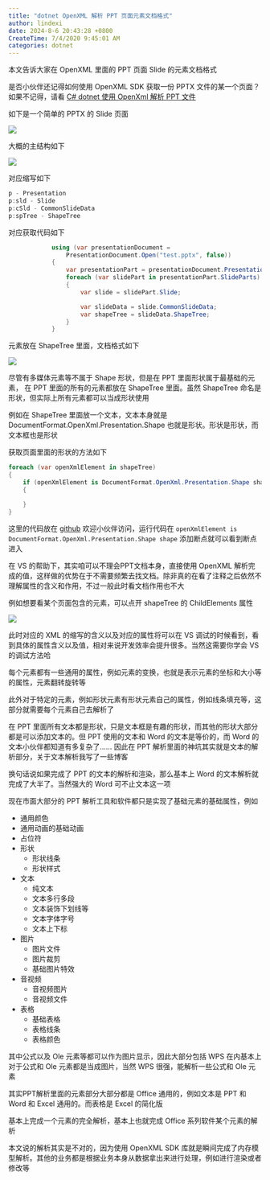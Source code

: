 ```yaml
---
title: "dotnet OpenXML 解析 PPT 页面元素文档格式"
author: lindexi
date: 2024-8-6 20:43:28 +0800
CreateTime: 7/4/2020 9:45:01 AM
categories: dotnet
---
```


本文告诉大家在 OpenXML 里面的 PPT 页面 Slide 的元素文档格式

<!--more-->


<!-- CreateTime:7/4/2020 9:45:01 AM -->



是否小伙伴还记得如何使用 OpenXML SDK 获取一份 PPTX 文件的某一个页面？如果不记得，请看 [C# dotnet 使用 OpenXml 解析 PPT 文件](https://blog.lindexi.com/post/C-dotnet-%E4%BD%BF%E7%94%A8-OpenXml-%E8%A7%A3%E6%9E%90-PPT-%E6%96%87%E4%BB%B6.html )

如下是一个简单的 PPTX 的 Slide 页面

<!-- ![](image/dotnet OpenXML 解析 PPT 页面元素文档格式/dotnet OpenXML 解析 PPT 页面元素文档格式0.png) -->

![](http://cdn.lindexi.site/lindexi%2F202074113482127.jpg)

大概的主结构如下

<!-- ![](image/dotnet OpenXML 解析 PPT 页面元素文档格式/dotnet OpenXML 解析 PPT 页面元素文档格式1.png) -->

![](http://cdn.lindexi.site/lindexi%2F2020741138264456.jpg)

对应缩写如下

```csharp
p - Presentation
p:sld - Slide
p:cSld - CommonSlideData
p:spTree - ShapeTree
```

对应获取代码如下

```csharp
            using (var presentationDocument =
                PresentationDocument.Open("test.pptx", false))
            {
                var presentationPart = presentationDocument.PresentationPart;
                foreach (var slidePart in presentationPart.SlideParts)
                {
                    var slide = slidePart.Slide;

                    var slideData = slide.CommonSlideData;
                    var shapeTree = slideData.ShapeTree;
                }
            }
```

元素放在 ShapeTree 里面，文档格式如下

<!-- ![](image/dotnet OpenXML 解析 PPT 页面元素文档格式/dotnet OpenXML 解析 PPT 页面元素文档格式2.png) -->

![](http://cdn.lindexi.site/lindexi%2F2020741141243443.jpg)
 
尽管有多媒体元素等不属于 Shape 形状，但是在 PPT 里面形状属于最基础的元素， 在 PPT 里面的所有的元素都放在 ShapeTree 里面。虽然 ShapeTree 命名是形状，但实际上所有元素都可以当成形状使用

例如在 ShapeTree 里面放一个文本，文本本身就是 DocumentFormat.OpenXml.Presentation.Shape 也就是形状。形状是形状，而文本框也是形状

获取页面里面的形状的方法如下

```csharp
foreach (var openXmlElement in shapeTree)
{
    if (openXmlElement is DocumentFormat.OpenXml.Presentation.Shape shape)
    {

    }
}
```

这里的代码放在 [github](https://github.com/lindexi/lindexi_gd/tree/b552920d1e89d2d876145a5588dbe898e2e80441/ChihilaygerYadekearhu) 欢迎小伙伴访问，运行代码在 `openXmlElement is DocumentFormat.OpenXml.Presentation.Shape shape` 添加断点就可以看到断点进入

在 VS 的帮助下，其实咱可以不理会PPT文档本身，直接使用 OpenXML 解析完成的值，这样做的优势在于不需要频繁去找文档。除非真的在看了注释之后依然不理解属性的含义和作用，不过一般此时看文档作用也不大

例如想要看某个页面包含的元素，可以点开 shapeTree 的 ChildElements 属性

<!-- ![](image/dotnet OpenXML 解析 PPT 页面元素文档格式/dotnet OpenXML 解析 PPT 页面元素文档格式3.png) -->

![](http://cdn.lindexi.site/lindexi%2F2020741147529721.jpg)

此时对应的 XML 的缩写的含义以及对应的属性将可以在 VS 调试的时候看到，看到具体的属性含义以及值，相对来说开发效率会提升很多。当然这需要你学会 VS 的调试方法哈

每个元素都有一些通用的属性，例如元素的变换，也就是表示元素的坐标和大小等的属性，元素翻转旋转等

此外对于特定的元素，例如形状元素有形状元素自己的属性，例如线条填充等，这部分就需要每个元素自己去解析了

在 PPT 里面所有文本都是形状，只是文本框是有趣的形状，而其他的形状大部分都是可以添加文本的。但 PPT 使用的文本和 Word 的文本是等价的，而 Word 的文本小伙伴都知道有多复杂了…… 因此在 PPT 解析里面的神坑其实就是文本的解析部分，关于文本解析我写了一些博客

换句话说如果完成了 PPT 的文本的解析和渲染，那么基本上 Word 的文本解析就完成了大半了。当然强大的 Word 可不止文本这一项

现在市面大部分的 PPT 解析工具和软件都只是实现了基础元素的基础属性，例如

- 通用颜色
- 通用动画的基础动画
- 占位符
- 形状
  + 形状线条
  + 形状样式
- 文本
  + 纯文本
  + 文本多行多段
  + 文本装饰下划线等
  + 文本字体字号
  + 文本上下标
- 图片
  + 图片文件
  + 图片裁剪
  + 基础图片特效
- 音视频
  + 音视频图片
  + 音视频文件
- 表格
  + 基础表格
  + 表格线条
  + 表格颜色

其中公式以及 Ole 元素等都可以作为图片显示，因此大部分包括 WPS 在内基本上对于公式和 Ole 元素都是当成图片，当然 WPS 很强，能解析一些公式和 Ole 元素

其实PPT解析里面的元素部分大部分都是 Office 通用的，例如文本是 PPT 和 Word 和 Excel 通用的。而表格是 Excel 的简化版

基本上完成一个元素的完全解析，基本上也就完成 Office 系列软件某个元素的解析

本文说的解析其实是不对的，因为使用 OpenXML SDK 库就是瞬间完成了内存模型解析。其他的业务都是根据业务本身从数据拿出来进行处理，例如进行渲染或者修改等

